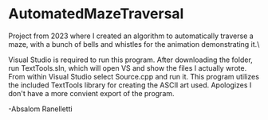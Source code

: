# AutomatedMazeTraversal
Project from 2023 where I created an algorithm to automatically traverse a maze, with a bunch of bells and whistles for the animation demonstrating it.\

Visual Studio is required to run this program. After downloading the folder, run TextTools.sln, which will open VS and show the files I actually wrote. From within Visual Studio select Source.cpp and run it. This program utilizes the included TextTools library for creating the ASCII art used. Apologizes I don't have a more convient export of the program.

-Absalom Ranelletti
